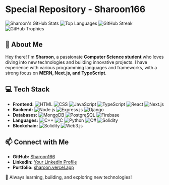 # Special Repository - Sharoon166

![Sharoon's GitHub Stats](https://github-readme-stats.vercel.app/api?username=Sharoon166&show_icons=true&theme=radical)
![Top Languages](https://github-readme-stats.vercel.app/api/top-langs/?username=Sharoon166&layout=compact&theme=radical)
![GitHub Streak](https://github-readme-streak-stats.herokuapp.com/?user=Sharoon166&theme=radical)
![GitHub Trophies](https://github-profile-trophy.vercel.app/?username=Sharoon166&theme=radical)

## 🚀 About Me
Hey there! I'm **Sharoon**, a passionate **Computer Science student** who loves diving into new technologies and building innovative projects. I have experience with various programming languages and frameworks, with a strong focus on **MERN, Next.js, and TypeScript**. 

## 💻 Tech Stack
- **Frontend:** ![HTML](https://img.shields.io/badge/HTML5-%23E34F26.svg?style=flat&logo=html5&logoColor=white) ![CSS](https://img.shields.io/badge/CSS3-%231572B6.svg?style=flat&logo=css3&logoColor=white) ![JavaScript](https://img.shields.io/badge/JavaScript-%23F7DF1E.svg?style=flat&logo=javascript&logoColor=black) ![TypeScript](https://img.shields.io/badge/TypeScript-%233178C6.svg?style=flat&logo=typescript&logoColor=white) ![React](https://img.shields.io/badge/React-%2361DAFB.svg?style=flat&logo=react&logoColor=black) ![Next.js](https://img.shields.io/badge/Next.js-%23000000.svg?style=flat&logo=next.js&logoColor=white)
- **Backend:** ![Node.js](https://img.shields.io/badge/Node.js-%23339933.svg?style=flat&logo=node.js&logoColor=white) ![Express.js](https://img.shields.io/badge/Express.js-%23000000.svg?style=flat&logo=express&logoColor=white) ![Django](https://img.shields.io/badge/Django-%23092E20.svg?style=flat&logo=django&logoColor=white)
- **Databases:** ![MongoDB](https://img.shields.io/badge/MongoDB-%2347A248.svg?style=flat&logo=mongodb&logoColor=white) ![PostgreSQL](https://img.shields.io/badge/PostgreSQL-%23336791.svg?style=flat&logo=postgresql&logoColor=white) ![Firebase](https://img.shields.io/badge/Firebase-%23FFCA28.svg?style=flat&logo=firebase&logoColor=black)
- **Languages:** ![C++](https://img.shields.io/badge/C++-%2300599C.svg?style=flat&logo=c%2B%2B&logoColor=white) ![C](https://img.shields.io/badge/C-%2300599C.svg?style=flat&logo=c&logoColor=white) ![Python](https://img.shields.io/badge/Python-%233776AB.svg?style=flat&logo=python&logoColor=white) ![C#](https://img.shields.io/badge/C%23-%23239120.svg?style=flat&logo=c-sharp&logoColor=white) ![Solidity](https://img.shields.io/badge/Solidity-%23363636.svg?style=flat&logo=solidity&logoColor=white)
- **Blockchain:** ![Solidity](https://img.shields.io/badge/Solidity-%23363636.svg?style=flat&logo=solidity&logoColor=white) ![Web3.js](https://img.shields.io/badge/Web3.js-%23F16822.svg?style=flat&logo=javascript&logoColor=white)

## 📫 Connect with Me
- **GitHub:** [Sharoon166](https://github.com/Sharoon166)
- **LinkedIn:** [Your LinkedIn Profile](#)
- **Portfolio:** [sharoon.vercel.app](https://sharoon.vercel.app)

🚀 Always learning, building, and exploring new technologies!

